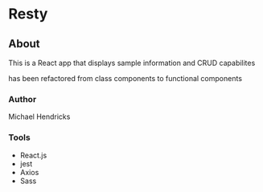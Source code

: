 # Resty

## About

This is a React app that displays sample information and CRUD capabilites

has been refactored from class components to functional components

### Author

Michael Hendricks

### Tools

- React.js
- jest
- Axios
- Sass